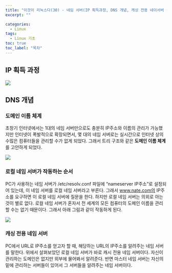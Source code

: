 ```yaml
---
title: "이것이 리눅스다(30) - 네임 서버(IP 획득과정, DNS 개념, 캐싱 전용 네이서버 구축)"
excerpt: ""

categories:
  - Linux
tags:
  - Linux 기초
toc: true
toc_label: "목차"
---
```


## IP 획득 과정

<img src="https://drive.google.com/uc?export=view&id=1eLgfXwPCj2COQ6JGpdptIpbpiSUcsU1d">

## DNS 개념

### 도메인 이름 체계

초창기 인터넷에서는 1대의 네임 서버만으로도 충분히 IP주소와 이름의 관리가 가능했지만 인터넷이 폭발적으로 확장되면서, 몇 대의 네임 서버로는 실시간으로 인터넷 상의 수많은 컴퓨터들을 관리할 수가 없게 되었다. 그래서 트리 구조와 같은 **도메인 이름 체계**를 고안하게 되었다.

<img src="https://drive.google.com/uc?export=view&id=17zI2mBYHmbsZzZBsymMBwycPA8HCsXTM">

### 로컬 네임 서버가 작동하는 순서

PC가 사용하는 네임 서버가 /etc/resolv.conf 파일에 “nameserver IP주소”로 설정되어 있는데, 이 네임 서버를 로컬 네임 서버라고 부른다. 그래서 www.nate.com의 IP주소를 요구하면 이 로컬 네임 서버에 질문을 한다. 하지만 로컬 네임 서버는 의외로 아는 것이 별로 없다. 로컬 네임 서버가 혼자서 전 세계의 모든 컴퓨터의 도메인 이름을 관리할 수는 없기 때문이다. 그래서 아래 그림과 같이 작동하게 된다.

<img src="https://drive.google.com/uc?export=view&id=1qq_e9Nct94fyD8cE5fMlwp0q5FnonuyX">

### 캐싱 전용 네임 서버 

PC에서 URL로 IP주소를 얻고자 할 때, 해당하는 URL의 IP주소를 알려주는 네임 서버를 말한다. 위에서 살펴보았던 로컬 네임 서버가 바로 캐시 전용 네임 서버이다. 자신이 관리하는 도메인은 없지만 외부에 물어봐서 알려준다. 반면 마스터 네임 서버는 자신의 밑에 관리하는 서버들이 있어서 그 서버들을 알려주는 네임 서버이다. 

